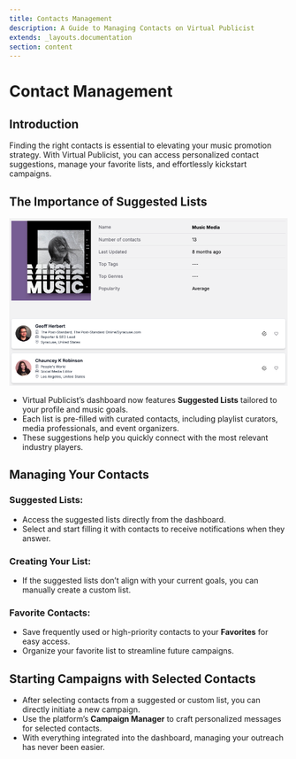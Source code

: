 ```yaml
---
title: Contacts Management
description: A Guide to Managing Contacts on Virtual Publicist
extends: _layouts.documentation
section: content
---
```

# Contact Management 

## Introduction
Finding the right contacts is essential to elevating your music promotion strategy. With Virtual Publicist, you can access personalized contact suggestions, manage your favorite lists, and effortlessly kickstart campaigns.

## The Importance of Suggested Lists

![Alt text](/assets/images/screen-list.png)

- Virtual Publicist’s dashboard now features **Suggested Lists** tailored to your profile and music goals.
- Each list is pre-filled with curated contacts, including playlist curators, media professionals, and event organizers.
- These suggestions help you quickly connect with the most relevant industry players.

## Managing Your Contacts
### Suggested Lists:
- Access the suggested lists directly from the dashboard.
- Select and start filling it with contacts to receive notifications when they answer.

### Creating Your List:
- If the suggested lists don’t align with your current goals, you can manually create a custom list.

### Favorite Contacts:
- Save frequently used or high-priority contacts to your **Favorites** for easy access.
- Organize your favorite list to streamline future campaigns.

## Starting Campaigns with Selected Contacts
- After selecting contacts from a suggested or custom list, you can directly initiate a new campaign.
- Use the platform’s **Campaign Manager** to craft personalized messages for selected contacts.
- With everything integrated into the dashboard, managing your outreach has never been easier.

